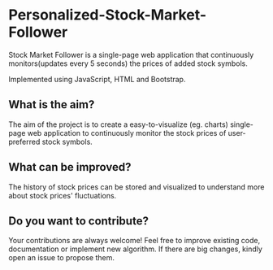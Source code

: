 # Personalized-Stock-Market-Follower

Stock Market Follower is a single-page web application that continuously monitors(updates every 5 seconds) the prices of added stock symbols.

Implemented using JavaScript, HTML and Bootstrap.

## What is the aim?
The aim of the project is to create a easy-to-visualize (eg. charts) single-page web application to continuously monitor the stock prices of user-preferred stock symbols.

## What can be improved?
The history of stock prices can be stored and visualized to understand more about stock prices' fluctuations.

## Do you want to contribute?
Your contributions are always welcome! Feel free to improve existing code, documentation or implement new algorithm. If there are big changes, kindly open an issue to propose them.

